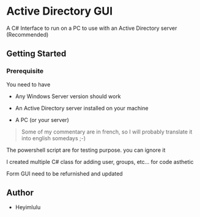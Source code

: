 # Active Directory GUI

A C# Interface to run on a PC to use with an Active Directory server (Recommended)

## Getting Started

### Prerequisite

You need to have

- Any Windows Server version should work 

- An Active Directory server installed on your machine

- A PC (or your server)

> Some of my commentary are in french, so I will probably translate it into english somedays ;-)

The powershell script are for testing purpose. you can ignore it

I created multiple C# class for adding user, groups, etc... for code asthetic

Form GUI need to be refurnished and updated

## Author

- Heyimlulu
